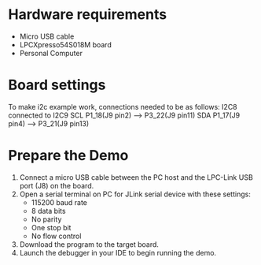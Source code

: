 Hardware requirements
=====================
- Micro USB cable
- LPCXpresso54S018M board
- Personal Computer

Board settings
==============
To make i2c example work, connections needed to be as follows:
        I2C8              connected to     I2C9
SCL     P1_18(J9 pin2)        -->          P3_22(J9 pin11)
SDA     P1_17(J9 pin4)        -->          P3_21(J9 pin13)

Prepare the Demo
================
1. Connect a micro USB cable between the PC host and the LPC-Link USB port (J8) on the board.
2. Open a serial terminal on PC for JLink serial device with these settings:
   - 115200 baud rate
   - 8 data bits
   - No parity
   - One stop bit
   - No flow control
3. Download the program to the target board.
4. Launch the debugger in your IDE to begin running
   the demo.
